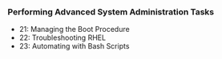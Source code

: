 ### Performing Advanced System Administration Tasks

- 21: Managing the Boot Procedure
- 22: Troubleshooting RHEL
- 23: Automating with Bash Scripts

